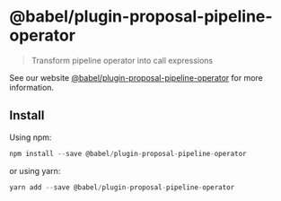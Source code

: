 # @babel/plugin-proposal-pipeline-operator

> Transform pipeline operator into call expressions

See our website [@babel/plugin-proposal-pipeline-operator](https://new.babeljs.io/docs/en/next/babel-plugin-proposal-pipeline-operator.html) for more information.

## Install

Using npm:

```js
npm install --save @babel/plugin-proposal-pipeline-operator
```

or using yarn:

```js
yarn add --save @babel/plugin-proposal-pipeline-operator
```

